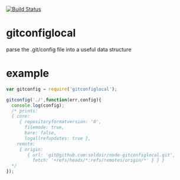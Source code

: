 
[![Build Status](https://secure.travis-ci.org/soldair/node-gitconfiglocal.png)](http://travis-ci.org/soldair/node-gitconfiglocal)

gitconfiglocal
==============

parse the .git/config file into a useful data structure


example
=======

```js
var gitconfig = require('gitconfiglocal');

gitconfig('./',function(err,config){
  console.log(config);
  /* prints:
  { core: 
     { repositoryformatversion: '0',
       filemode: true,
       bare: false,
       logallrefupdates: true },
    remote: 
     { origin: 
        { url: 'git@github.com:soldair/node-gitconfiglocal.git',
          fetch: '+refs/heads/*:refs/remotes/origin/*' } } }
  */
});


```



